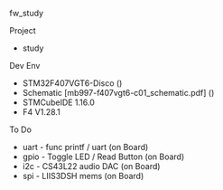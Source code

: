 fw_study

Project
- study

Dev Env
- STM32F407VGT6-Disco ()
- Schematic [mb997-f407vgt6-c01_schematic.pdf] ()
- STMCubeIDE 1.16.0
- F4 V1.28.1

To Do
- uart - func printf / uart (on Board)
- gpio - Toggle LED / Read Button (on Board)
- i2c - CS43L22 audio DAC (on Board)
- spi - LIIS3DSH mems (on Board)
